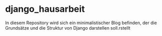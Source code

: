 # django_hausarbeit
In diesem Repository wird sich ein minimalistischer Blog befinden, der die Grundsätze und die Struktur von Django darstellen soll.rstellt
